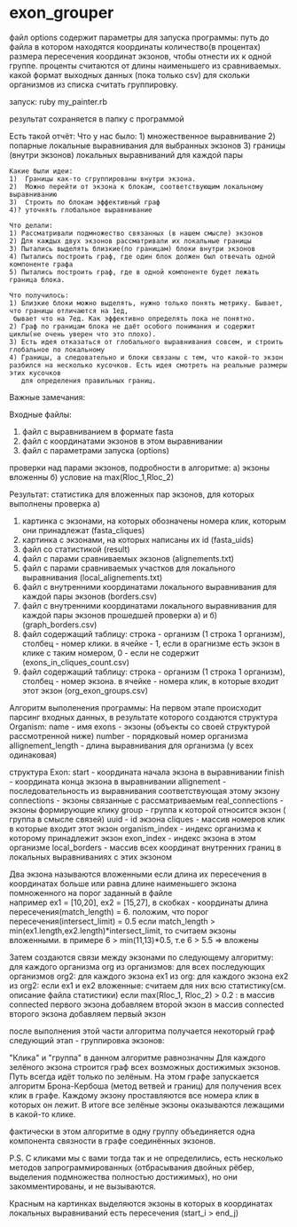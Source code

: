 # exon_grouper
файл options содержит параметры для запуска программы:
путь до файла в котором находятся координаты
количество(в процентах) размера пересечения координат экзонов, чтобы отнести их к одной группе.
проценты считаются от длины наименьшего из сравниваемых.
какой формат выходных данных (пока только csv)
для скольки организмов из списка считать группировку.

запуск:
ruby my_painter.rb

результат сохраняется в папку с программой

Есть такой отчёт:
    Что у нас было:
    1) множественное выравнивание
    2) попарные локальные выравнивания для выбранных экзонов
    3) границы (внутри экзонов) локальных выравниваний для каждой пары  

    Какие были идеи:
    1)  Границы как-то сгруппированы внутри экзона.
    2)  Можно перейти от экзона к блокам, соответствующим локальному выравниванию
    3)  Строить по блокам эффективный граф 
    4)? уточнять глобальное выравнивание    

    Что делали:
    1) Рассматривали подмножество связанных (в нашем смысле) экзонов
    2) Для каждых двух экзонов рассматривали их локальные границы
    3) Пытались выделять близкие(по границам) блоки внутри экзонов
    4) Пытались построить граф, где один блок должен был отвечать одной компоненте графа
    5) Пытались построить граф, где в одной компоненте будет лежать граница блока.  

    Что получилось:
    1) Близкие блоки можно выделять, нужно только понять метрику. Бывает, что границы отличаются на 1ед,
     бывает что на 7ед. Как эффективно определять пока не понятно.
    2) Граф по границам блока не даёт особого понимания и содержит циклы(не очень уверен что это плохо).
    3) Есть идея отказаться от глобального выравнивания совсем, и строить глобальное по локальному
    4) Границы, а следовательно и блоки связаны с тем, что какой-то экзон разбился на несколько кусочков. Есть идея смотреть на реальные размеры этих кусочков 
       для определения правильных границ.

Важные замечания:

Входные файлы: 
1) файл с выравниванием в формате fasta 
2) файл с координатами экзонов в этом выравнивании 
3) файл с параметрами запуска (options)

проверки над парами экзонов, подробности в алгоритме:
а) экзоны вложенны
б) условие на max(Rloc_1,Rloc_2)

Результат: 
статистика для вложенных пар экзонов, для которых выполнены проверка а)

1) картинка с экзонами, на которых обозначены номера клик, которым они принадлежат (fasta_cliques)
2) картинка с экзонами, на которых написаны их id (fasta_uids)
3) файл со статистикой (result)
4) файл с парами сравниваемых экзонов (alignements.txt)
5) файл с парами сравниваемых участков для локального выравнивания (local_alignements.txt)
6) файл с внутренними координатами локального выравнивания для каждой пары экзонов (borders.csv)
7) файл с внутренними координатами локального выравнивания для каждой пары экзонов прошедшей проверки а) и б) (graph_borders.csv)
8) файл содержащий таблицу: строка - организм (1 строка 1 организм), столбец - номер клики. в ячейке - 1, если в орагнизме есть экзон в клике с таким номером, 0 - если не содержит (exons_in_cliques_count.csv)
9) файл содержащий таблицу: строка - организм (1 строка 1 организм), столбец - номер экзона. в ячейке - номера клик, в которые входит этот экзон (org_exon_groups.csv)

Алгоритм выполенения программы:
На первом этапе происходит парсинг входных данных, в результате которого создаются
структура Organism:
    name - имя
    exons - экзоны (объекты со своей структурой рассмотренной ниже)
    number - порядковый номер организма
    allignement_length - длина выравнивания для организма (у всех одинаковая)

структура Exon:
    start - координата начала экзона в выравнивании
    finish - координата конца экзона в выравнивании
    allignement - последовательность из выравнивания соответствующая этому экзону
    connections - экзоны связанные с рассматриваемым
    real_connections - экзоны формирующие клику
    group - группа к которой относится экзон ( группа в смысле связей)
    uuid - id экзона
    cliques - массив номеров клик в которые входит этот экзон
    organism_index - индекс организма к которому принадлежит экзон
    exon_index - индекс экзона в этом организме
    local_borders - массив всех координат внутренних границ в локальных выравниваниях с этих экзоном  

Два экзона называются вложенными если длина их пересечения в координатах больше или равна длине наименьшего экзона помноженного на порог заданный в файле   
  например ex1 = [10,20], ex2 = [15,27], в скобках - координаты
  длина пересечения(match_length) = 6.
  положим, что порог пересечения(intersect_limit) = 0.5
  если match_length > min(ex1.length,ex2.length)*intersect_limit, то считаем экзоны вложенными.
  в примере 6 > min(11,13)*0.5, т.е 6 > 5.5 => вложены

Затем создаются связи между экзонами по следующему алгоритму:
для каждого организма org из организмов:
  для всех последующих организмов org2:
    для каждого экзона ex1 из org:
      для каждого экзона ex2 из org2:
        если ex1 и ex2 вложенные:
          cчитаем для них всю статистику(см. описание файла статистики)
          если max(Rloc_1, Rloc_2) > 0.2 :
            в массив connected первого экзона добавляем второй экзон
            в массив connected второго экзона добавляем первый экзон

после выполнения этой части алгоритма получается некоторый граф
следующий этап - группировка экзонов:

"Клика" и "группа" в данном алгоритме равнозначны
  Для каждого зелёного экзона строится граф всех возможных достижимых экзонов. Путь всегда идёт только по зелёным.
  На этом графе запускается алгоритм Брона-Кербоша (метод ветвей и границ) для получения всех клик в графе. Каждому экзону проставляются 
  все номера клик в которых он лежит.
  В итоге все зелёные экзоны оказываются лежащими в какой-то клике.

фактически в этом алгоритме в одну группу объединяется одна компонента связности в графе соединённых экзонов.

P.S.
С кликами мы с вами тогда так и не определились, есть несколько методов запрограммированных (отбрасывания двойных рёбер,
выделения подмножества полностью достижимых), но они закомментированы, и не вызываются.

Красным на картинках выделяются экзоны в которых в координатах локальных выравниваний есть пересечения (start_i > end_j)
